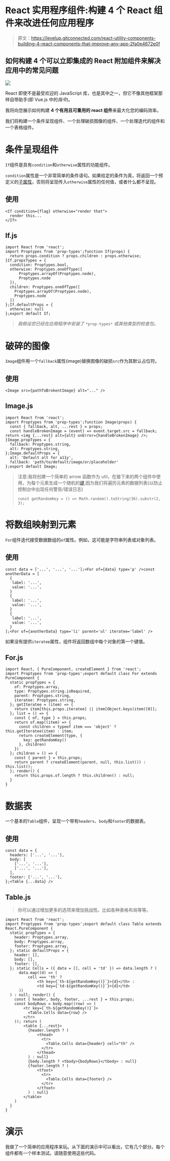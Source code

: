 # React 实用程序组件:构建 4 个 React 组件来改进任何应用程序

> 原文：<https://levelup.gitconnected.com/react-utility-components-building-4-react-components-that-improve-any-app-2fa0e4672e0f>

## 如何构建 4 个可以立即集成的 React 附加组件来解决应用中的常见问题

![](img/9d9c6dde43c0ed7861e731206456c637.png)

React 即使不是最受欢迎的 JavaScript 库，也是其中之一，但它不像其他框架那样自带助手(即 Vue.js 中的*指令*)。

我将向您展示如何构建 **4 个有用且可重用的 react 组件**来最大化您的编码效率。

我们将构建一个条件呈现组件、一个处理破损图像的组件、一个处理迭代的组件和一个表格组件。

# 条件呈现组件

`If`组件是具有`condition`和`otherwise`属性的功能组件。

`condition`属性是一个非常简单的条件语句。如果给定的条件为真，将返回一个预定义的[子属性](https://reactjs.org/docs/glossary.html#propschildren)，否则将呈现传入`otherwise`属性的任何值，或者什么都不呈现。

## 使用

```
<If condition={flag} otherwise="render that">
  render this...
</If>
```

## If.js

```
import React from 'react';
import Proptypes from 'prop-types';function If(props) {
  return props.condition ? props.children : props.otherwise;
}If.propsTypes = {
  condition: Proptypes.bool,
  otherwise: Proptypes.oneOfType([
      Proptypes.arrayOf(Proptypes.node),
      Proptypes.node
  ]),
  children: Proptypes.oneOfType([
    Proptypes.arrayOf(Proptypes.node),
    Proptypes.node
  ])
};If.defaultProps = {
  otherwise: null
};export default If;
```

> *我假设您已经在应用程序中安装了* `*prop-types*` *或其他类型的检查包。*

# 破碎的图像

`Image`组件用一个`fallback`属性(image)替换图像的破损`src`作为其默认占位符。

## 使用

```
<Image src={pathToBrokentImage} alt="..." />
```

## Image.js

```
import React from 'react';
import Proptypes from 'prop-types';function Image(props) {
  const { fallback, alt, ...rest } = props;
  const handleBrokenImage = (event) => event.target.src = fallback; return <img {...rest} alt={alt} onError={handleBrokenImage} />;
}Image.propTypes = {
  fallback: Proptypes.string,
  alt: Proptypes.string,
};Image.defaultProps = {
  alt: 'Default alt for a11y',
  fallback: 'path/to/default/image/or/placeholder'
};export default Image;
```

> 注意:我将创建一个简单的 arrow 函数作为 util，在接下来的两个组件中使用，为每个元素生成一个随机的[键](https://reactjs.org/docs/lists-and-keys.html#keys),因为我们将遍历元素的数据列表(以防止控制台中出现任何警告/错误日志)
> 
> `const getRandomKey = () => Math.random().toString(36).substr(2, 3);`

# 将数组映射到元素

`For`组件迭代接受数据数组的`of`属性。例如，这可能是字符串列表或对象列表。

## 使用

```
const data = ['...', '...', '...'];<For of={data} type='p' />const anotherData = [
  {
   label: '...',
   value: '...',
  }
  {
   label: '...',
   value: '...',
  }
  {
   label: '...',
   value: '...',
  }
];<For of={anotherData} type='li' parent='ul' iteratee='label' />
```

如果没有提供`iteratee`属性，组件将返回数组中每个对象的第一个键值。

## For.js

```
import React, { PureComponent, createElement } from 'react';
import Proptypes from 'prop-types';export default class For extends PureComponent {
  static propTypes = {
    of: Proptypes.array,
    type: Proptypes.string.isRequired,
    parent: Proptypes.string,
    iteratee: Proptypes.string,
  }; getIteratee = (item) => {
    return item[this.props.iteratee] || item[Object.keys(item)[0]];
  }; list = () => {
    const { of, type } = this.props;
    return of.map((item) => {
      const children = typeof item === 'object' ? this.getIteratee(item) : item;
      return createElement(type, {
        key: getRandomKey()
      }, children)
    })
  }; children = () => {
    const { parent } = this.props;
    return parent ? createElement(parent, null, this.list()) : this.list();
  }; render() {
    return this.props.of.length ? this.children() : null;
  }
}
```

# 数据表

一个基本的`Table`组件，呈现一个带有`headers`、`body`和`footer`的数据表。

## 使用

```
const data = {
  headers: ['...', '...'],
  body: [
    ['...', '...'],
    ['...', '...'],  
  ],
  footer: ['...', '...'],
};<Table {...data} />
```

## Table.js

> 你可以通过增加更多的选项来增加挑战性。比如各种表格布局等等。

```
import React from 'react';
import Proptypes from 'prop-types';export default class Table extends React.PureComponent {
  static propTypes = {
    header: Proptypes.array,
    body: Proptypes.array,
    footer: Proptypes.array,
  }; static defaultProps = {
    header: [],
    body: [],
    footer: [],
  }; static Cells = ({ data = [], cell = 'td' }) => data.length ? (
      data.map((d) => (
          cell === 'th' ?
              <th key={`th-${getRandomKey()}`}>{d}</th> :
              <td key={`td-${getRandomKey()}`}>{d}</td>
      ))
  ) : null; render() {
    const { header, body, footer, ...rest } = this.props;
    const bodyRows = body.map((row) => (
        <tr key={`th-${getRandomKey()}`}>
          <Table.Cells data={row} />
        </tr>
    )); return (
        <table {...rest}>
          {header.length ? (
              <thead>
                <tr>
                  <Table.Cells data={header} cell="th" />
                </tr>
              </thead>
          ) : null}
          {body.length ? <tbody>{bodyRows}</tbody> : null}
          {footer.length ? (
              <tfoot>
                <tr>
                  <Table.Cells data={footer} />
                </tr>
              </tfoot>
          ) : null}
        </table>
    )
  }
}
```

# 演示

我做了一个简单的应用程序来玩。从下面的演示中可以看出，它有几个部分。每个组件都有一个样本测试。请随意使用这些代码。
